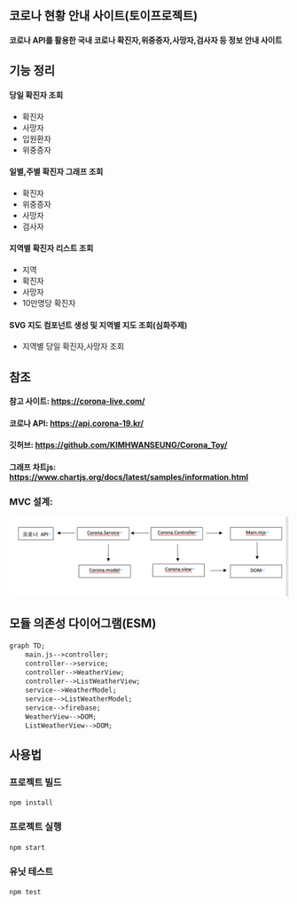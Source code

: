 ## 코로나 현황 안내 사이트(토이프로젝트)

#### 코로나 API를 활용한 국내 코로나 확진자,위중증자,사망자,검사자 등 정보 안내 사이트

## 기능 정리

#### 당일 확진자 조회

- 확진자
- 사망자
- 입원환자
- 위중증자

#### 일별,주별 확진자 그래프 조회

- 확진자
- 위중증자
- 사망자
- 검사자

#### 지역별 확진자 리스트 조회

- 지역
- 확진자
- 사망자
- 10만명당 확진자

#### SVG 지도 컴포넌트 생성 및 지역별 지도 조회(심화주제)

- 지역별 당일 확진자,사망자 조회

## 참조

#### 참고 사이트: https://corona-live.com/

#### 코로나 API: https://api.corona-19.kr/

#### 깃허브: https://github.com/KIMHWANSEUNG/Corona_Toy/

#### 그래프 차트js: https://www.chartjs.org/docs/latest/samples/information.html

### MVC 설계:

![Alt text](img/MVC설계.png)

## 모듈 의존성 다이어그램(ESM)

```mermaid
graph TD;
    main.js-->controller;
    controller-->service;
    controller-->WeatherView;
    controller-->ListWeatherView;
    service-->WeatherModel;
    service-->ListWeatherModel;
    service-->firebase;
    WeatherView-->DOM;
    ListWeatherView-->DOM;
```

## 사용법

### 프로젝트 빌드

`npm install`

### 프로젝트 실행

`npm start`

### 유닛 테스트

`npm test`
